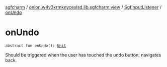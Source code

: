 [sgfcharm](../../index.md) / [onion.w4v3xrmknycexlsd.lib.sgfcharm.view](../index.md) / [SgfInputListener](index.md) / [onUndo](./on-undo.md)

# onUndo

`abstract fun onUndo(): `[`Unit`](https://kotlinlang.org/api/latest/jvm/stdlib/kotlin/-unit/index.html)

Should be triggered when the user has touched the undo button; navigates back.

